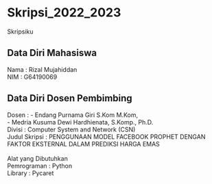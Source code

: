 # Skripsi_2022_2023

Skripsiku

## Data Diri Mahasiswa

Nama : Rizal Mujahiddan <br>
NIM : G64190069<br>

## Data Diri Dosen Pembimbing

Dosen : - Endang Purnama Giri S.Kom M.Kom,<br>
        - Medria Kusuma Dewi Hardhienata, S.Komp., Ph.D.<br>
Divisi : Computer System and Network (CSN) <br>
Judul Skripsi : PENGGUNAAN MODEL FACEBOOK PROPHET DENGAN FAKTOR EKSTERNAL DALAM PREDIKSI HARGA EMAS<br>
<br>
Alat yang Dibutuhkan <br>
Pemrograman : Python<br>
Library : Pycaret
